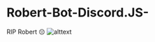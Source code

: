 # Robert-Bot-Discord.JS-
RIP Robert 😔
![alttext](https://media.discordapp.net/attachments/615075756434915349/707302720800948284/rip_robert.PNG)
